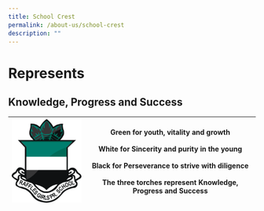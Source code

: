 ```yaml
---
title: School Crest
permalink: /about-us/school-crest
description: ""
---
```

# Represents
## Knowledge, Progress and Success

| ![](/images/RGPS-Logo-2008.png) | **Green** for youth, vitality and growth <br> <br> **White** for Sincerity and purity in the young <br> <br> Black for Perseverance to strive with diligence <br> <br> The three torches represent Knowledge, Progress and Success | 
| -------- | -------- | 

